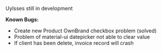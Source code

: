 Uylsses still in development

**Known Bugs:**
* Create new Product OwnBrand checkbox problem (solved)
* Problem of material-ui datepicker not able to clear value
* If client has been delete, invoice record will crash
